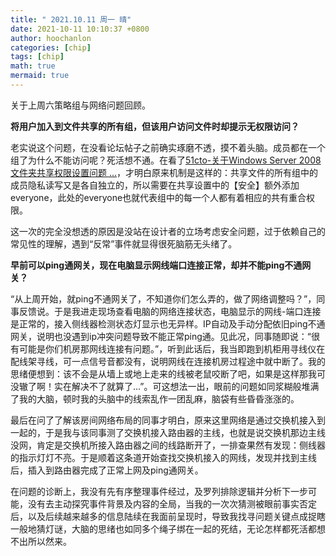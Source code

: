 ```yaml
---
title: " 2021.10.11 周一 晴"
date: 2021-10-11 10:10:37 +0800
author: hoochanlon
categories: [chip]
tags: [chip]
math: true
mermaid: true
---
```


关于上周六策略组与网络问题回顾。

**将用户加入到文件共享的所有组，但该用户访问文件时却提示无权限访问？**

老实说这个问题，在没看论坛帖子之前确实琢磨不透，摸不着头脑。成员都在一个组了为什么不能访问呢？死活想不通。在看了[51cto-关于Windows Server 2008 文件夹共享权限设置问题 ...](https://bbs.51cto.com/thread-918879-1.html)，才明白原来机制是这样的：共享文件的所有组中的成员隐私读写又是各自独立的，所以需要在共享设置中的【安全】额外添加everyone，此处的everyone也就代表组中的每一个人都有着相应的共有重合权限。

这一次的完全没想透的原因是没站在设计者的立场考虑安全问题，过于依赖自己的常见性的理解，遇到“反常”事件就显得很死脑筋无头绪了。

**早前可以ping通网关，现在电脑显示网线端口连接正常，却并不能ping不通网关？**

“从上周开始，就ping不通网关了，不知道你们怎么弄的，做了网络调整吗？”，同事反馈说。于是我进走现场查看电脑的网络连接状态，电脑显示的网线-端口连接是正常的，接入侧线器检测状态灯显示也无异样。IP自动及手动分配依旧ping不通网关，说明也没遇到ip冲突问题导致不能正常ping通。见此况，同事随即说：“很有可能是你们机房那网线连接有问题。”，听到此话后，我当即跑到机柜用寻线仪在配线架寻线，可一点信号音都没有，说明网线在连接机房过程途中就中断了。我的思绪便想到：该不会是从墙上或地上走来的线被老鼠咬断了吧，如果是这样那我可没辙了啊！实在解决不了就算了...”。可这想法一出，眼前的问题如同浆糊般堆满了我的大脑，顿时我的头脑中的线索乱作一团乱麻，脑袋有些昏昏涨涨的。

最后在问了了解该房间网络布局的同事才明白，原来这里网络是通过交换机接入到一起的，于是我与该同事测了交换机接入路由器的主线，也就是说交换机那边主线没网，肯定是交换机所接入路由器之间的线路断开了，一排查果然有发现：侧线器的指示灯灯不亮。于是顺着这条道开始查找交换机接入的网线，发现并找到主线后，插入到路由器完成了正常上网及ping通网关。

在问题的诊断上，我没有先有序整理事件经过，及罗列排除逻辑并分析下一步可能，没有去主动探究事件背景及内容的全局，当我的一次次猜测被眼前事实否定后，以及后续越来越多的信息陆续在我面前呈现时，导致我找寻问题关键点成捉瞎一般地猜灯谜，大脑的思绪也如同多个绳子绑在一起的死结，无论怎样都死活都想不出所以然来。
